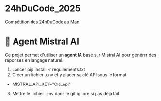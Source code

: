 # 24hDuCode_2025
Compétition des 24hDuCode au Man


# 🤖 Agent Mistral AI

Ce projet permet d'utiliser un **agent IA** basé sur Mistral AI pour générer des réponses en langage naturel.

1. Lancer pip install -r requirements.txt
2. Créer un fichier .env et y placer sa clé API sous le format 
-   MISTRAL_API_KEY="Clé_api"
3. Mettre le fichier .env dans le git ignore si pas déjà fait

